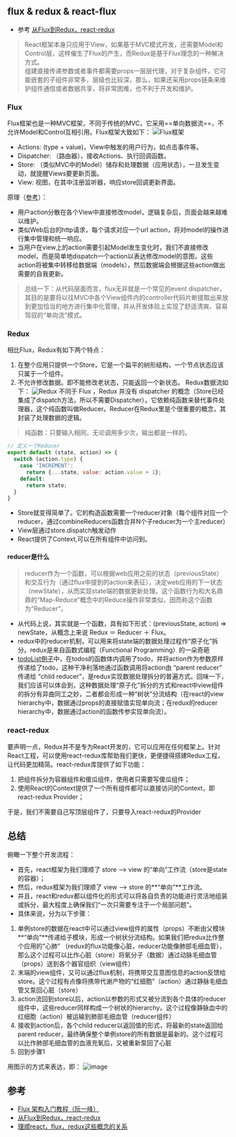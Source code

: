 ## flux & redux & react-flux
- 参考 [从Flux到Redux，react-redux](https://www.jianshu.com/p/fe53e5fe189d)
> React框架本身只应用于View，如果基于MVC模式开发，还需要Model和Control层，这样催生了Flux的产生，而Redux是基于Flux理念的一种解决方式。  
组建直接传递参数或者事件都需要props一层层代理，对于复杂组件，它可能嵌套的子组件非常多，层级也比较深，那么，如果还采用props链条来维护组件通信或者数据共享，将非常困难，也不利于开发和维护。

### Flux
Flux框架也是一种MVC框架，不同于传统的MVC，它采用==单向数据流==，不允许Model和Control互相引用。Flux框架大致如下：
![Flux框架](https://upload-images.jianshu.io/upload_images/25750-c70caaecac305f9e.png?imageMogr2/auto-orient/strip%7CimageView2/2/w/585/format/webp)
- Actions: (type + value)，View中触发的用户行为，如点击事件等。
- Dispatcher: （路由器），接收Actions、执行回调函数。
- Store: （类似MVC中的Model）储存和处理数据（应用状态），一旦发生变动，就提醒Views要更新页面。
- View: 视图，在其中注册监听器，响应store回调更新界面。

原理（[参考](https://www.cnblogs.com/dreamingbaobei/p/8476984.html)）：
- 用户action分散在各个View中直接修改model，逻辑复杂后，页面会越来越难以维护。
- 类似Web后台的http请求，每个请求对应一个url action，将对model的操作进行集中管理和统一响应。
- 当用户在view上的action需要引起Model发生变化时，我们不直接修改model，而是简单地dispatch一个action以表达修改model的意图，这些action将被集中转移给数据端（models），然后数据端会根据这些action做出需要的自我更新。

> 总结一下：从代码层面而言，flux无非就是一个常见的event dispatcher，其目的是要将以往MVC中各个View组件内的controller代码片断提取出来放到更加恰当的地方进行集中化管理，并从开发体验上实现了舒适清爽、容易驾驭的“单向流”模式。

### Redux
相比Flux，Redux有如下两个特点：
1. 在整个应用只提供一个Store，它是一个扁平的树形结构，一个节点状态应该只属于一个组件。
2. 不允许修改数据。即不能修改老状态，只能返回一个新状态。
Redux数据流如下：
![Redux](https://upload-images.jianshu.io/upload_images/25750-4964f23278852286.png?imageMogr2/auto-orient/strip%7CimageView2/2/w/1000/format/webp)
不同于 Flux ，Redux 并没有 dispatcher 的概念（Store已经集成了dispatch方法，所以不需要Dispatcher）。它依赖纯函数来替代事件处理器，这个纯函数叫做Reducer。Reducer在Redux里是个很重要的概念，其封装了处理数据的逻辑。

> 纯函数：只要输入相同，无论调用多少次，输出都是一样的。

```javascript
// 定义一个Reducer
export default (state, action) => {
  switch (action.type) {
    case 'INCREMENT':
      return {...state, value: action.value + 1};
    default:
      return state;
  }
}
```
- Store就变得简单了。它的构造函数需要一个reducer对象（每个组件对应一个reducer，通过combineReducers函数合并N个子reducer为一个主reducer）
- View层通过store.dispatch触发动作
- React提供了Context,可以在所有组件中访问到。

#### reducer是什么
> reducer作为一个函数，可以根据web应用之前的状态（previousState）和交互行为（通过flux中提到的action来表征），决定web应用的下一状态（newState），从而实现state端的数据更新处理。这个函数行为和大名鼎鼎的“Map-Reduce”概念中的Reduce操作非常类似，因而称这个函数为“Reducer”。
- 从代码上说，其实就是一个函数，具有如下形式：(previousState, action) => newState，从概念上来说 Redux ＝ Reducer ＋ Flux。
- redux中的reducer机制，可以用来将state端的数据处理过程作“原子化”拆分。redux是来自函数式编程（Functional Programming）的一朵奇葩
- [todoList例子](https://redux.js.org/basics/example)中，在todos的函数体内调用了todo，并将action作为参数原样传递给了todo，这种干净利落地通过函数调用将action由 “parent reducer” 传递给 “child reducer”，是redux实现数据处理拆分的普遍方式。回味一下，我们应该可以体会到，这种数据处理“原子化”拆分的方式和react中view组件的拆分有异曲同工之妙，二者都会形成一种“树状”分流结构（在react的view hierarchy中，数据通过props的直接赋值实现单向流；在redux的reducer hierarchy中，数据通过action的函数传参实现单向流）。


### react-redux
要声明一点，Redux并不是专为React开发的，它可以应用在任何框架上。针对React工程，可以使用react-redux库帮助我们更快，更便捷得搭建Redux工程，让代码更加精简。react-redux库提供了如下功能：

1. 把组件拆分为容器组件和傻瓜组件，使用者只需要写傻瓜组件；
2. 使用React的Context提供了一个所有组件都可以直接访问的Context，即react-redux Provider；

于是，我们不需要自己写顶层组件了，只要导入react-redux的Provider


## 总结
俯瞰一下整个开发流程：
- 首先，react框架为我们理顺了 store --> view 的“单向”工作流（store是state的容器）；
- 然后，redux框架为我们理顺了 view --> store 的**“单向”**工作流。
- 并且，react和redux都以组件化的形式可以将各自负责的功能进行灵活地组装或拆分，最大程度上确保我们“一次只需要专注于一个局部问题”。
- 具体来说，分为以下步骤：

1. 单例store的数据在react中可以通过view组件的属性（props）不断由父模块**“单向”**传递给子模块，形成一个树状分流结构。如果我们把redux比作整个应用的“心肺” （redux的flux功能像心脏，reducer功能像肺部毛细血管），那么这个过程可以比作心脏（store）将氧分子（数据）通过动脉毛细血管（props）送到各个器官组织（view组件）
2. 末端的view组件，又可以通过flux机制，将携带交互意图信息的action反馈给store。这个过程有点像将携带代谢产物的“红细胞”（action）通过静脉毛细血管又泵回心脏（store）
3. action流回到store以后，action以参数的形式又被分流到各个具体的reducer组件中，这些reducer同样构成一个树状的hierarchy。这个过程像静脉血中的红细胞（action）被运输到肺部毛细血管（reducer组件）
4. 接收到action后，各个child reducer以返回值的形式，将最新的state返回给parent reducer，最终确保整个单例store的所有数据是最新的。这个过程可以比作肺部毛细血管的血液充氧后，又被重新泵回了心脏
5. 回到步骤1

用图示的方式来表达，即：
![image](https://pic4.zhimg.com/80/1f81a280ccdbedf6a3c6757f7ff4d9c7_hd.jpg)

## 参考
- [Flux 架构入门教程（阮一峰）
](http://www.ruanyifeng.com/blog/2016/01/flux.html)
- [从Flux到Redux，react-redux](https://www.jianshu.com/p/fe53e5fe189d)
- [理顺react，flux，redux这些概念的关系](https://www.cnblogs.com/dreamingbaobei/p/8476984.html)